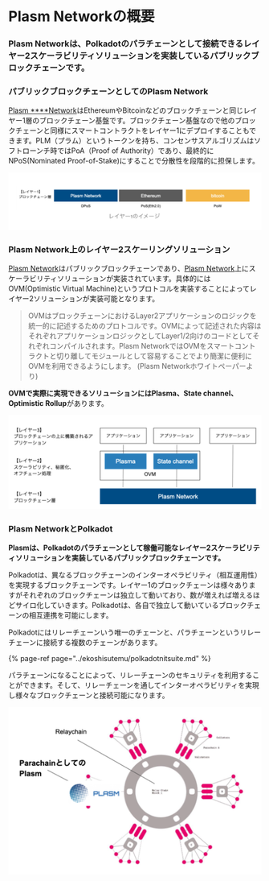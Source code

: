 # Plasm Networkの概要

### Plasm Networkは、Polkadotのパラチェーンとして接続できるレイヤー2スケーラビリティソリューションを実装しているパブリックブロックチェーンです。 <a id="f736"></a>

### **パブリックブロックチェーンとしてのPlasm Network**

[Plasm ****Network](https://www.plasmnet.io/)はEthereumやBitcoinなどのブロックチェーンと同じレイヤー1層のブロックチェーン基盤です。ブロックチェーン基盤なので他のブロックチェーンと同様にスマートコントラクトをレイヤー1にデプロイすることもできます。PLM（プラム）というトークンを持ち、コンセンサスアルゴリズムはソフトローンチ時ではPoA（Proof of Authority）であり、最終的にNPoS\(Nominated Proof-of-Stake\)にすることで分散性を段階的に担保します。

![](../.gitbook/assets/sukurnshotto-2020-05-28-205034png.png)

### Plasm Network上のレイヤー2スケーリングソリューション

[Plasm Network](https://www.plasmnet.io/)はパブリックブロックチェーンであり、[Plasm Network](https://www.plasmnet.io/)上にスケーラビリティソリューションが実装されています。具体的にはOVM\(Optimistic Virtual Machine\)というプロトコルを実装することによってレイヤー2ソリューションが実装可能となります。

> OVMはブロックチェーンにおけるLayer2アプリケーションのロジックを統一的に記述するためのプロトコルです。OVMによって記述された内容はそれぞれアプリケーションロジックとしてLayer1/2向けのコードとしてそれぞれコンパイルされます。Plasm NetworkではOVMをスマートコントラクトと切り離してモジュールとして容易することでより簡潔に便利にOVMを利用できるようにします。 \(Plasm Networkホワイトペーパーより\)

**OVMで実際に実現できるソリューションにはPlasma、State channel、Optimistic Rollup**があります。

![](../.gitbook/assets/sukurnshotto-2020-05-28-211156png.png)

### 

### Plasm NetworkとPolkadot

**Plasmは、Polkadotのパラチェーンとして稼働可能なレイヤー2スケーラビリティソリューションを実装しているパブリックブロックチェーンです。**

Polkadotは、異なるブロックチェーンのインターオペラビリティ（相互運用性）を実現するブロックチェーンです。レイヤー1のブロックチェーンは様々ありますがそれぞれのブロックチェーンは独立して動いており、数が増えれば増えるほどサイロ化していきます。Polkadotは、各自で独立して動いているブロックチェーンの相互連携を可能にします。

Polkadotにはリレーチェーンいう唯一のチェーンと、パラチェーンというリレーチェーンに接続する複数のチェーンがあります。

{% page-ref page="../ekoshisutemu/polkadotnitsuite.md" %}

パラチェーンになることによって、リレーチェーンのセキュリティを利用することができます。そして、リレーチェーンを通してインターオペラビリティを実現し様々なブロックチェーンと接続可能になります。

![](../.gitbook/assets/sukurnshotto-2020-05-28-211840png.png)

